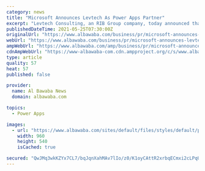 ```yaml
---
category: news
title: "Microsoft Announces Levtech As Power Apps Partner"
excerpt: "Levtech Consulting, an RIB Group company, today announced that it has extended its partnership with Microsoft to be a certified Power Apps Partner Levtech Consulting, an RIB Group company ..."
publishedDateTime: 2021-05-25T07:30:00Z
originalUrl: "https://www.albawaba.com/business/pr/microsoft-announces-levtech-power-apps-partner-1429413"
webUrl: "https://www.albawaba.com/business/pr/microsoft-announces-levtech-power-apps-partner-1429413"
ampWebUrl: "https://www.albawaba.com/amp/business/pr/microsoft-announces-levtech-power-apps-partner-1429413"
cdnAmpWebUrl: "https://www-albawaba-com.cdn.ampproject.org/c/s/www.albawaba.com/amp/business/pr/microsoft-announces-levtech-power-apps-partner-1429413"
type: article
quality: 57
heat: 57
published: false

provider:
  name: Al Bawaba News
  domain: albawaba.com

topics:
  - Power Apps

images:
  - url: "https://www.albawaba.com/sites/default/files/styles/default/public/2021-05/Anilesh%20Kumar%2C%20CEO%2C%20Levtech%20Consulting.JPG?itok=FNOzJPpk"
    width: 960
    height: 540
    isCached: true

secured: "QwJMq3wkKZYx7CL7/bqJqnXahMAv7lIo/z0/K1oyCAttR2xrbqECmxi2cLPqU1z5C4nlRd95VDzn9EURUDpcJTVZ2pIrOahBYCkeyTSswbMH9aZw2ML4YqhEWR7tB9/5RHuWBvvQzLLn9tL/4it7jt9g5Fq0NyLEgPtNCmqD8dtAa7bN5XbWgiHf9ouVUNazOiVJiPrEd3dD4LB4BTZ4B1JSJ5pp+JX1HNg+ElFy23oUEUhtyJ0JQUoNYDJet7E2pzhL5e5sqFGU7j7MbJ25idZgeuDFHz/wK7j3xeBNPZv4jN5HaknOq28UI4cSUPKtT/iW1eMg02Rf53C7ngN0r0/rqx1/NKext69pZaBhjDY=;n0GPxqyMfXYGwYDPziL0aw=="
---
```


